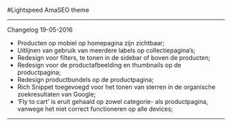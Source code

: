 #Lightspeed AmaSEO theme

------------------------
Changelog 19-05-2016
- Producten op mobiel op homepagina zijn zichtbaar;
- Uitlijnen van gebruik van meerdere labels op collectiepagina’s;
- Redesign voor filters, te tonen in de sidebar of boven de producten;
- Redesign voor de productafbeelding en thumbnails op de productpagina;
- Redesign productbundels op de productpagina;
- Rich Snippet toegevoegd voor het tonen van sterren in de organische zoekresultaten van Google;
- ‘Fly to cart’ is eruit gehaald op zowel categorie- als productpagina, vanwege het niet correct functioneren op alle devices;

-------------------------
